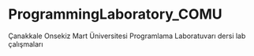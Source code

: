 # ProgrammingLaboratory_COMU

Çanakkale Onsekiz Mart Üniversitesi Programlama Laboratuvarı dersi lab çalışmaları
